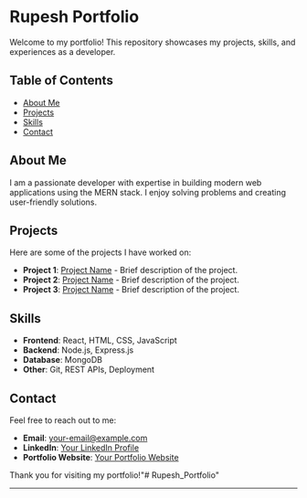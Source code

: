 # Rupesh Portfolio

Welcome to my portfolio! This repository showcases my projects, skills, and experiences as a developer.

## Table of Contents
- [About Me](#about-me)
- [Projects](#projects)
- [Skills](#skills)
- [Contact](#contact)

## About Me
I am a passionate developer with expertise in building modern web applications using the MERN stack. I enjoy solving problems and creating user-friendly solutions.

## Projects
Here are some of the projects I have worked on:
- **Project 1**: [Project Name](#) - Brief description of the project.
- **Project 2**: [Project Name](#) - Brief description of the project.
- **Project 3**: [Project Name](#) - Brief description of the project.

## Skills
- **Frontend**: React, HTML, CSS, JavaScript
- **Backend**: Node.js, Express.js
- **Database**: MongoDB
- **Other**: Git, REST APIs, Deployment

## Contact
Feel free to reach out to me:
- **Email**: [your-email@example.com](mailto:your-email@example.com)
- **LinkedIn**: [Your LinkedIn Profile](#)
- **Portfolio Website**: [Your Portfolio Website](#)

Thank you for visiting my portfolio!"# Rupesh_Portfolio" 

------------------------------------------------------------------
